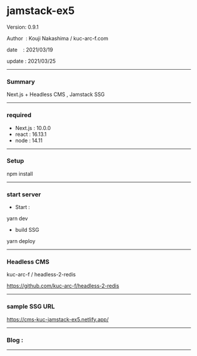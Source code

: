# jamstack-ex5

 Version: 0.9.1

 Author  : Kouji Nakashima / kuc-arc-f.com

 date    : 2021/03/19

 update  : 2021/03/25 

***
### Summary

Next.js + Headless CMS , Jamstack SSG

***
### required

* Next.js : 10.0.0
* react : 16.13.1
* node : 14.11

***
### Setup

npm install

***
### start server
* Start :

yarn dev

* build SSG

yarn deploy

***
### Headless CMS
kuc-arc-f / headless-2-redis

https://github.com/kuc-arc-f/headless-2-redis

***
### sample SSG URL
https://cms-kuc-jamstack-ex5.netlify.app/

***
### Blog : 


***

